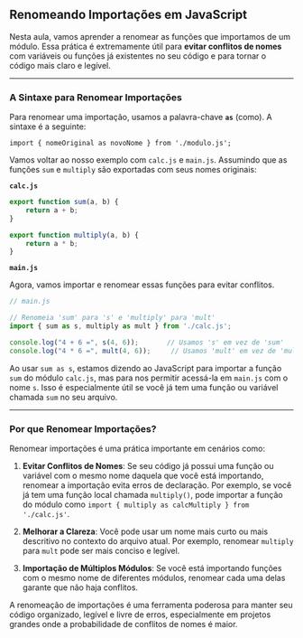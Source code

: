 ## Renomeando Importações em JavaScript

Nesta aula, vamos aprender a renomear as funções que importamos de um módulo. Essa prática é extremamente útil para **evitar conflitos de nomes** com variáveis ou funções já existentes no seu código e para tornar o código mais claro e legível.

-----

### A Sintaxe para Renomear Importações

Para renomear uma importação, usamos a palavra-chave **`as`** (como). A sintaxe é a seguinte:

`import { nomeOriginal as novoNome } from './modulo.js';`

Vamos voltar ao nosso exemplo com `calc.js` e `main.js`. Assumindo que as funções `sum` e `multiply` são exportadas com seus nomes originais:

**`calc.js`**

```javascript
export function sum(a, b) {
    return a + b;
}

export function multiply(a, b) {
    return a * b;
}
```

**`main.js`**

Agora, vamos importar e renomear essas funções para evitar conflitos.

```javascript
// main.js

// Renomeia 'sum' para 's' e 'multiply' para 'mult'
import { sum as s, multiply as mult } from './calc.js';

console.log("4 + 6 =", s(4, 6));       // Usamos 's' em vez de 'sum'
console.log("4 * 6 =", mult(4, 6));     // Usamos 'mult' em vez de 'multiply'
```

Ao usar `sum as s`, estamos dizendo ao JavaScript para importar a função `sum` do módulo `calc.js`, mas para nos permitir acessá-la em `main.js` com o nome `s`. Isso é especialmente útil se você já tem uma função ou variável chamada `sum` no seu arquivo.

-----

### Por que Renomear Importações?

Renomear importações é uma prática importante em cenários como:

1.  **Evitar Conflitos de Nomes**: Se seu código já possui uma função ou variável com o mesmo nome daquela que você está importando, renomear a importação evita erros de declaração. Por exemplo, se você já tem uma função local chamada `multiply()`, pode importar a função do módulo como `import { multiply as calcMultiply } from './calc.js'`.

2.  **Melhorar a Clareza**: Você pode usar um nome mais curto ou mais descritivo no contexto do arquivo atual. Por exemplo, renomear `multiply` para `mult` pode ser mais conciso e legível.

3.  **Importação de Múltiplos Módulos**: Se você está importando funções com o mesmo nome de diferentes módulos, renomear cada uma delas garante que não haja conflitos.

A renomeação de importações é uma ferramenta poderosa para manter seu código organizado, legível e livre de erros, especialmente em projetos grandes onde a probabilidade de conflitos de nomes é maior.

